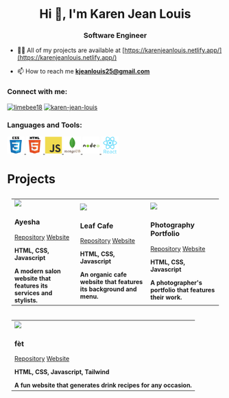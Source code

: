 <h1 align="center">Hi 👋, I'm Karen Jean Louis</h1>
<h3 align="center">Software Engineer</h3>

- 👨‍💻 All of my projects are available at [https://karenjeanlouis.netlify.app/](https://karenjeanlouis.netlify.app/)

- 📫 How to reach me **kjeanlouis25@gmail.com**

<h3 align="left">Connect with me:</h3>
<p align="left">
<a href="https://twitter.com/limebee18" target="blank"><img align="center" src="https://raw.githubusercontent.com/rahuldkjain/github-profile-readme-generator/master/src/images/icons/Social/twitter.svg" alt="limebee18" height="30" width="40" /></a>
<a href="https://linkedin.com/in/karen-jean-louis" target="blank"><img align="center" src="https://raw.githubusercontent.com/rahuldkjain/github-profile-readme-generator/master/src/images/icons/Social/linked-in-alt.svg" alt="karen-jean-louis" height="30" width="40" /></a>
</p>

<h3 align="left">Languages and Tools:</h3>
<p align="left"> <a href="https://www.w3schools.com/css/" target="_blank" rel="noreferrer"> <img src="https://raw.githubusercontent.com/devicons/devicon/master/icons/css3/css3-original-wordmark.svg" alt="css3" width="40" height="40"/> </a> <a href="https://www.w3.org/html/" target="_blank" rel="noreferrer"> <img src="https://raw.githubusercontent.com/devicons/devicon/master/icons/html5/html5-original-wordmark.svg" alt="html5" width="40" height="40"/> </a> <a href="https://developer.mozilla.org/en-US/docs/Web/JavaScript" target="_blank" rel="noreferrer"> <img src="https://raw.githubusercontent.com/devicons/devicon/master/icons/javascript/javascript-original.svg" alt="javascript" width="40" height="40"/> </a> <a href="https://www.mongodb.com/" target="_blank" rel="noreferrer"> <img src="https://raw.githubusercontent.com/devicons/devicon/master/icons/mongodb/mongodb-original-wordmark.svg" alt="mongodb" width="40" height="40"/> </a> <a href="https://nodejs.org" target="_blank" rel="noreferrer"> <img src="https://raw.githubusercontent.com/devicons/devicon/master/icons/nodejs/nodejs-original-wordmark.svg" alt="nodejs" width="40" height="40"/> </a> <a href="https://reactjs.org/" target="_blank" rel="noreferrer"> <img src="https://raw.githubusercontent.com/devicons/devicon/master/icons/react/react-original-wordmark.svg" alt="react" width="40" height="40"/> </a> </p>


 # Projects
 <table style="padding: 10px;">
  <td> 
<img src="https://media1.giphy.com/media/UhAu1PYOvtLWxYVqoi/giphy.gif?cid=790b7611e219d98392004de583b835354dd178883de66540&rid=giphy.gif&ct=g">
<h3>Ayesha</h3>
   <a href="https://github.com/Limebee/Ayesha-site">Repository</a> 
  <a href="https://ayeshasalonco.netlify.app">Website</a>
<p><strong>HTML, CSS, Javascript<strong></p>
  A modern salon website that features its services and stylists.
  </td>
 <td>
 <img src="https://media3.giphy.com/media/tkLbVDKHiwsJUvo1cj/giphy.gif?cid=790b7611d7998d31d53d943b5c741c13fbab5ee323471502&rid=giphy.gif&ct=g">
  <h3>Leaf Cafe</h3>
   <a href="https://github.com/Limebee/LeafCafe">Repository</a> 
  <a href="https://leafcafe.netlify.app">Website</a>
<p><strong>HTML, CSS, Javascript<strong></p>
  An organic cafe website that features its background and menu.
 </td>
 <td>
 <img src="https://media.giphy.com/media/6g8YedP9uKaYhNw6pm/giphy-downsized.gif">
  <h3>Photography Portfolio</h3>
   <a href="https://github.com/Limebee/photography-portfolio">Repository</a> 
  <a href="https://kaiyaburch.netlify.app">Website</a>
<p><strong>HTML, CSS, Javascript<strong></p>
  A photographer's portfolio that features their work.
 </td>
  </table>
 <table style="padding: 10px;">
<td>
 <img src="https://media.giphy.com/media/m8MJnvVNcRkZnTA0DS/giphy.gif">
  <h3>fèt</h3>
   <a href="https://github.com/Limebee/fet">Repository</a> 
  <a href="https://fet.onrender.com/">Website</a>
<p><strong>HTML, CSS, Javascript, Tailwind<strong></p>
  A fun website that generates drink recipes for any occasion.
 </td>
  </table>
<!---
Limebee/Limebee is a ✨ special ✨ repository because its `README.md` (this file) appears on your GitHub profile.
You can click the Preview link to take a look at your changes.
--->
